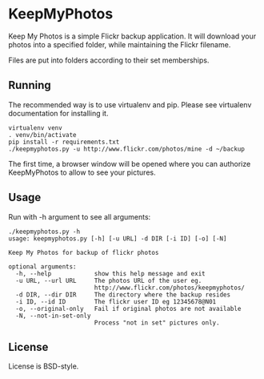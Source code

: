 
KeepMyPhotos
============

Keep My Photos is a simple Flickr backup application. It will download
your photos into a specified folder, while maintaining the Flickr filename.

Files are put into folders according to their set memberships.

Running
-------

The recommended way is to use virtualenv and pip. Please see virtualenv
documentation for installing it.

    virtualenv venv
    . venv/bin/activate
    pip install -r requirements.txt
    ./keepmyphotos.py -u http://www.flickr.com/photos/mine -d ~/backup

The first time, a browser window will be opened where you can authorize
KeepMyPhotos to allow to see your pictures.

Usage
-----

Run with -h argument to see all arguments:

    ./keepmyphotos.py -h
    usage: keepmyphotos.py [-h] [-u URL] -d DIR [-i ID] [-o] [-N]

    Keep My Photos for backup of flickr photos

    optional arguments:
      -h, --help            show this help message and exit
      -u URL, --url URL     The photos URL of the user eg.
                            http://www.flickr.com/photos/keepmyphotos/
      -d DIR, --dir DIR     The directory where the backup resides
      -i ID, --id ID        The flickr user ID eg 12345678@N01
      -o, --original-only   Fail if original photos are not available
      -N, --not-in-set-only
                            Process "not in set" pictures only.


License
-------

License is BSD-style.

